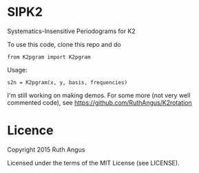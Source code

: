 # SIPK2
Systematics-Insensitive Periodograms for K2

To use this code, clone this repo and do

`from K2pgram import K2pgram`

Usage:

`s2n = K2pgram(x, y, basis, frequencies)`

I'm still working on making demos.
For some more (not very well commented code), see
https://github.com/RuthAngus/K2rotation

# Licence

Copyright 2015 Ruth Angus

Licensed under the terms of the MIT License (see LICENSE).
